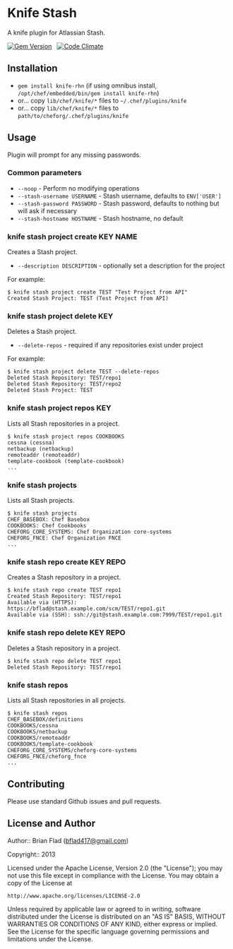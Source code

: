 # Knife Stash

A knife plugin for Atlassian Stash.

[![Gem Version](https://badge.fury.io/rb/knife-stash.png)](http://badge.fury.io/rb/knife-stash)
&nbsp;
[![Code Climate](https://codeclimate.com/github/bflad/knife-stash.png)](https://codeclimate.com/github/bflad/knife-stash)

## Installation

* `gem install knife-rhn` (if using omnibus install, `/opt/chef/embedded/bin/gem install knife-rhn`)
* or... copy `lib/chef/knife/*` files to `~/.chef/plugins/knife`
* or... copy `lib/chef/knife/*` files to `path/to/cheforg/.chef/plugins/knife`

## Usage

Plugin will prompt for any missing passwords.

### Common parameters

* `--noop` - Perform no modifying operations
* `--stash-username USERNAME` - Stash username, defaults to
  `ENV['USER']`
* `--stash-password PASSWORD` - Stash password, defaults to nothing but will ask if necessary
* `--stash-hostname HOSTNAME` - Stash hostname, no default

### knife stash project create KEY NAME

Creates a Stash project.

* `--description DESCRIPTION` - optionally set a description for the project

For example:

    $ knife stash project create TEST "Test Project from API"
    Created Stash Project: TEST (Test Project from API)

### knife stash project delete KEY

Deletes a Stash project.

* `--delete-repos` - required if any repositories exist under project

For example:

    $ knife stash project delete TEST --delete-repos
    Deleted Stash Repository: TEST/repo1
    Deleted Stash Repository: TEST/repo2
    Deleted Stash Project: TEST

### knife stash project repos KEY

Lists all Stash repositories in a project.

    $ knife stash project repos COOKBOOKS
    cessna (cessna)
    netbackup (netbackup)
    remoteaddr (remoteaddr)
    template-cookbook (template-cookbook)
    ...

### knife stash projects

Lists all Stash projects.

    $ knife stash projects
    CHEF_BASEBOX: Chef Basebox
    COOKBOOKS: Chef Cookbooks
    CHEFORG_CORE_SYSTEMS: Chef Organization core-systems
    CHEFORG_FNCE: Chef Organization FNCE
    ...

### knife stash repo create KEY REPO

Creates a Stash repository in a project.

    $ knife stash repo create TEST repo1
    Created Stash Repository: TEST/repo1
    Available via (HTTPS): https://bflad@stash.example.com/scm/TEST/repo1.git
    Available via (SSH): ssh://git@stash.example.com:7999/TEST/repo1.git

### knife stash repo delete KEY REPO

Deletes a Stash repository in a project.

    $ knife stash repo delete TEST repo1
    Deleted Stash Repository: TEST/repo1

### knife stash repos

Lists all Stash repositories in all projects.

    $ knife stash repos
    CHEF_BASEBOX/definitions
    COOKBOOKS/cessna
    COOKBOOKS/netbackup
    COOKBOOKS/remoteaddr
    COOKBOOKS/template-cookbook
    CHEFORG_CORE_SYSTEMS/cheforg-core-systems
    CHEFORG_FNCE/cheforg_fnce
    ...

## Contributing

Please use standard Github issues and pull requests.

## License and Author

Author:: Brian Flad (<bflad417@gmail.com>)

Copyright:: 2013

Licensed under the Apache License, Version 2.0 (the "License");
you may not use this file except in compliance with the License.
You may obtain a copy of the License at

    http://www.apache.org/licenses/LICENSE-2.0

Unless required by applicable law or agreed to in writing, software
distributed under the License is distributed on an "AS IS" BASIS,
WITHOUT WARRANTIES OR CONDITIONS OF ANY KIND, either express or implied.
See the License for the specific language governing permissions and
limitations under the License.
